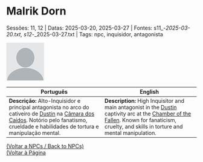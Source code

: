 
# Malrik Dorn

Sessões: 11, 12 | Datas: 2025-03-20, 2025-03-27 | Fontes: s11_-_2025-03-20.txt, s12_-_2025-03-27.txt | Tags: npc, inquisidor, antagonista

![Malrik Dorn](blank.png)

| Português | English |
|-----------|---------|
| **Descrição:** Alto-Inquisidor e principal antagonista no arco do cativeiro de [Dustin](pc_dustin..md) na [Câmara dos Caídos](ruinas_do_forte_da_casa_vanthir.md). Notório pelo fanatismo, crueldade e habilidades de tortura e manipulação mental. | **Description:** High Inquisitor and main antagonist in the [Dustin](pc_dustin..md) captivity arc at the [Chamber of the Fallen](ruinas_do_forte_da_casa_vanthir.md). Known for fanaticism, cruelty, and skills in torture and mental manipulation. |

[(Voltar a NPCs / Back to NPCs)](npcs_list.md)  
[(Voltar à Página]()




















